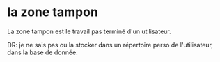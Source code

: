 # la zone tampon

La zone tampon est le travail pas terminé d'un utilisateur.

DR: je ne sais pas ou la stocker dans un répertoire perso de l'utilisateur, dans la base de donnée.
